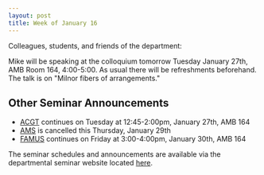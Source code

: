 ```yaml
---
layout: post
title: Week of January 16
---
```


Colleagues, students, and friends of the department:

Mike will be speaking at the colloquium tomorrow Tuesday January 27th, AMB Room 164, 4:00-5:00. As usual there will be refreshments beforehand.   The talk is on "Milnor fibers of arrangements."

## Other Seminar Announcements ##

- [ACGT](acgtSpring2015) continues on Tuesday at 12:45-2:00pm, January 27th, AMB 164
- [AMS](amsSpring2015) is cancelled this Thursday, January 29th
- [FAMUS](famusSpring2015) continues on Friday at 3:00-4:00pm, January 30th, AMB 164

The seminar schedules and announcements are available via the departmental seminar website located [here](http://naumathstat.github.io/seminars).
